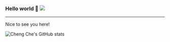 ### Hello world 👋   ![](https://komarev.com/ghpvc/?username=chengche6230&color=728a7a)
<hr>

Nice to see you here!

![Cheng Che's GitHub stats](https://github-readme-stats.vercel.app/api?username=chengche6230&theme=nord&show_icons=true)
<!--
[![Top Langs](https://github-readme-stats.vercel.app/api/top-langs/?username=chengche6230&layout=compact&theme=nord)](https://github.com/chengche6230/github-readme-stats)
-->




<!--
**chengche6230/chengche6230** is a ✨ _special_ ✨ repository because its `README.md` (this file) appears on your GitHub profile.

Here are some ideas to get you started:

- 🔭 I’m currently working on ...
- 🌱 I’m currently learning ...
- 👯 I’m looking to collaborate on ...
- 🤔 I’m looking for help with ...
- 💬 Ask me about ...
- 📫 How to reach me: ...
- 😄 Pronouns: ...
- ⚡ Fun fact: ...
-->
